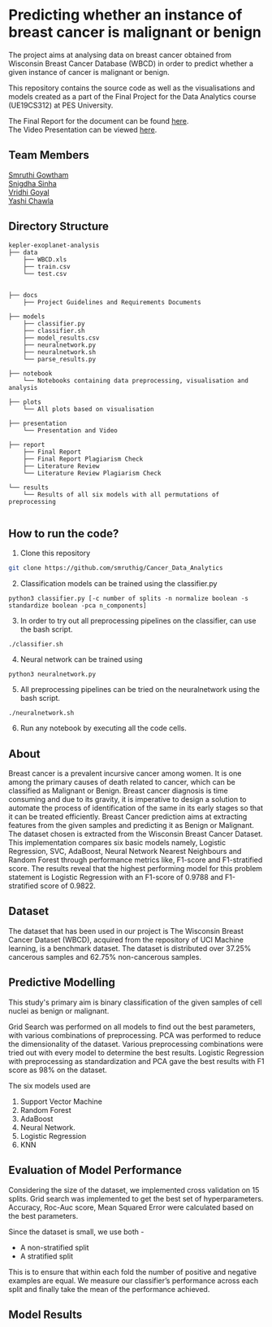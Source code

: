 # Predicting whether an instance of breast cancer is malignant or benign

The project aims at analysing data on breast cancer obtained from Wisconsin Breast Cancer Database (WBCD) in order to predict whether a given instance of cancer is malignant or benign.

This repository contains the source code as well as the visualisations and models created as a part of the Final Project for the Data Analytics course (UE19CS312) at PES University.

The Final Report for the document can be found [here](). <br>
The Video Presentation can be viewed [here](https://drive.google.com/file/d/1YQ_X-XuokOeZ9NOVt42OK88ZiW2G3xQ-/view?usp=drivesdk).

## Team Members

[Smruthi Gowtham](https://github.com/smruthig) <br>
[Snigdha Sinha](https://github.com/Snigdha-Sinha) <br>
[Vridhi Goyal](https://github.com/Vridhi-Goyal) <br>
[Yashi Chawla](https://github.com/Yashi-Chawla) <br>

## Directory Structure

```
kepler-exoplanet-analysis
├── data
    ├── WBCD.xls
    ├── train.csv
    └── test.csv


├── docs
    ├── Project Guidelines and Requirements Documents

├── models
    ├── classifier.py
    ├── classifier.sh
    ├── model_results.csv
    ├── neuralnetwork.py
    ├── neuralnetwork.sh
    └── parse_results.py

├── notebook
    └── Notebooks containing data preprocessing, visualisation and analysis

├── plots
    └── All plots based on visualisation

├── presentation
    └── Presentation and Video

├── report
    ├── Final Report
    ├── Final Report Plagiarism Check
    ├── Literature Review
    └── Literature Review Plagiarism Check

└── results
    └── Results of all six models with all permutations of preprocessing


```

## How to run the code?

1. Clone this repository

```bash
git clone https://github.com/smruthig/Cancer_Data_Analytics
```

2. Classification models can be trained using the classifier.py

```
python3 classifier.py [-c number of splits -n normalize boolean -s standardize boolean -pca n_components]
```

3. In order to try out all preprocessing pipelines on the classifier, can use the bash script.

```
./classifier.sh
```

4. Neural network can be trained using

```
python3 neuralnetwork.py
```

5. All preprocessing pipelines can be tried on the neuralnetwork using the bash script.

```
./neuralnetwork.sh
```

6. Run any notebook by executing all the code cells.

## About 
Breast cancer is a prevalent incursive cancer
among women. It is one among the primary causes of death related to cancer,
which can be classified as Malignant or Benign.
Breast cancer diagnosis is time consuming and due to its gravity, it is imperative to design a solution to automate the process of identification of the same in its early stages so that it can be treated efficiently. Breast Cancer prediction aims at extracting features from the given samples and predicting it as Benign or Malignant. The dataset chosen is extracted from the Wisconsin Breast Cancer Dataset. This implementation compares six basic models namely, Logistic Regression, SVC, AdaBoost, Neural Network Nearest Neighbours and Random Forest through performance metrics like, F1-score and F1-stratified score. The results reveal that the highest performing model for this problem statement is Logistic Regression with an F1-score of 0.9788 and F1-stratified score of 0.9822.

## Dataset
The dataset that has been used in our project is The Wisconsin Breast Cancer Dataset (WBCD),  acquired from the repository of UCI Machine learning, is a benchmark dataset. The dataset is distributed over 37.25\% cancerous samples and 62.75\% non-cancerous samples.

## Predictive Modelling

This study's primary aim is binary classification of the given samples of cell nuclei as benign or malignant.

Grid Search was performed on all models to find out the best parameters, with various combinations of preprocessing.
PCA was performed to reduce the dimensionality of the dataset. 
Various preprocessing combinations were tried out with every model to determine the best results. 
Logistic Regression with preprocessing as standardization and PCA gave the best results with F1 score as 98% on the dataset. 

The six models used are

1. Support Vector Machine
2. Random Forest
3. AdaBoost
4. Neural Network.
5. Logistic Regression
6. KNN

## Evaluation of Model Performance

Considering the size of the dataset, we implemented cross validation on 15 splits. 
Grid search was implemented to get the best set of hyperparameters. 
Accuracy,  Roc-Auc score, Mean Squared Error were calculated based on the best parameters. 

Since the dataset is small, we use both -

- A non-stratified split
- A stratified split

This is to ensure that within each fold the number of positive and negative examples are equal. We measure our classifier’s performance across each split and finally take the mean of the performance achieved.

## Model Results

